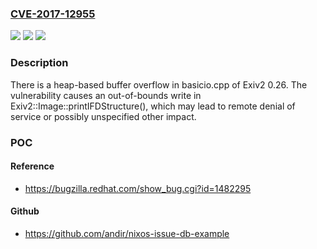 ### [CVE-2017-12955](https://cve.mitre.org/cgi-bin/cvename.cgi?name=CVE-2017-12955)
![](https://img.shields.io/static/v1?label=Product&message=n%2Fa&color=blue)
![](https://img.shields.io/static/v1?label=Version&message=n%2Fa&color=blue)
![](https://img.shields.io/static/v1?label=Vulnerability&message=n%2Fa&color=brighgreen)

### Description

There is a heap-based buffer overflow in basicio.cpp of Exiv2 0.26. The vulnerability causes an out-of-bounds write in Exiv2::Image::printIFDStructure(), which may lead to remote denial of service or possibly unspecified other impact.

### POC

#### Reference
- https://bugzilla.redhat.com/show_bug.cgi?id=1482295

#### Github
- https://github.com/andir/nixos-issue-db-example

